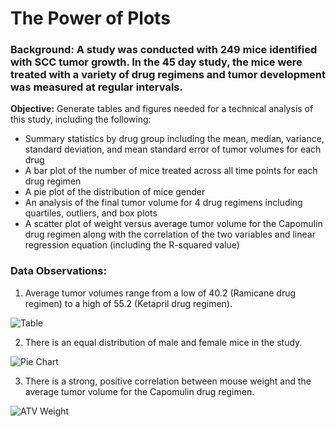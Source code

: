 # The Power of Plots

### Background: A study was conducted with 249 mice identified with SCC tumor growth.  In the 45 day study, the mice were treated with a variety of drug regimens and tumor development was measured at regular intervals.

**Objective:**  Generate tables and figures needed for a technical analysis of this study, including the following:
*  Summary statistics by drug group including the mean, median, variance, standard deviation, and mean standard error of tumor volumes for each drug
*  A bar plot of the number of mice treated across all time points for each drug regimen
*  A pie plot of the distribution of mice gender
*  An analysis of the final tumor volume for 4 drug regimens including quartiles, outliers, and box plots
*  A scatter plot of weight versus average tumor volume for the Capomulin drug regimen along with the correlation of the two variables and  linear regression equation (including the R-squared value)

### Data Observations:

1. Average tumor volumes range from a low of 40.2 (Ramicane drug regimen) to a high of 55.2 (Ketapril drug regimen).

![Table](https://github.com/bking3372/The-Power-of-Plots/blob/master/images/Summary_Table.PNG)

2. There is an equal distribution of male and female mice in the study.

![Pie Chart](https://github.com/bking3372/The-Power-of-Plots/blob/master/images/PieChart_Gender.PNG)

3. There is a strong, positive correlation between mouse weight and the average tumor volume for the Capomulin drug regimen.

![ATV Weight](https://github.com/bking3372/The-Power-of-Plots/blob/master/images/TVbyWeight.PNG)


